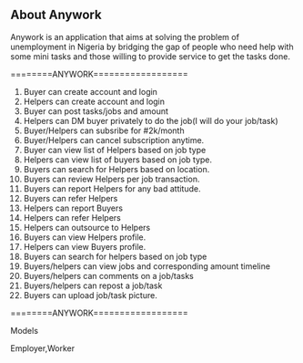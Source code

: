 
## About Anywork

Anywork is an application that aims at solving the problem of unemployment in Nigeria by bridging the gap of people who need help with some mini tasks and those willing to provide service to get the tasks done.

========ANYWORK==================
1. Buyer can create account and login
2. Helpers can create account and login
3. Buyer can post tasks/jobs and amount
4. Helpers can DM buyer privately to do the job(I will do your job/task)
5. Buyer/Helpers can subsribe for #2k/month
6. Buyer/Helpers can cancel subscription anytime.
7. Buyer can view list of Helpers based on job type
8. Helpers can view list of buyers based on job type.
9. Buyers can search for Helpers based on location.
10. Buyers can review Helpers per job transaction.
11. Buyers can report Helpers for any bad attitude.
12. Buyers can refer Helpers
13. Helpers can report Buyers
14. Helpers can refer Helpers
15. Helpers can outsource to Helpers
16. Buyers can view Helpers profile.
17. Helpers can view Buyers profile.
18. Buyers can search for helpers based on job type
19. Buyers/helpers can view jobs and corresponding amount timeline
20. Buyers/helpers can comments on a job/tasks
21. Buyers/helpers can repost a job/task
22. Buyers can upload job/task picture.

========ANYWORK==================

Models

Employer,Worker
